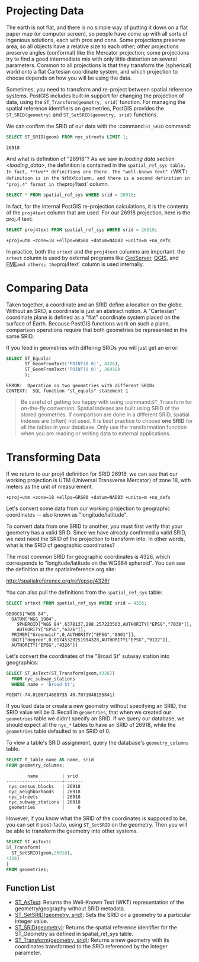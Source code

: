 # Projecting Data

The earth is not flat, and there is no simple way of putting it down on a flat paper map (or computer screen), so people have come up with all sorts of ingenious solutions, each with pros and cons. Some projections preserve area, so all objects have a relative size to each other; other projections preserve angles (conformal) like the Mercator projection; some projections try to find a good intermediate mix with only little distortion on several parameters. Common to all projections is that they transform the (spherical) world onto a flat Cartesian coordinate system, and which projection to choose depends on how you will be using the data.

Sometimes, you need to transform and re-project between spatial reference systems. PostGIS includes built-in support for changing the projection of data, using the `ST_Transform(geometry, srid)` function. For managing the spatial reference identifiers on geometries, PostGIS provides the `ST_SRID(geometry)` and `ST_SetSRID(geometry, srid)` functions.

We can confirm the SRID of our data with the :command:`ST_SRID` command:

```sql  
SELECT ST_SRID(geom) FROM nyc_streets LIMIT 1;
```
  
```
26918
```

And what is definition of "26918"? As we saw in _loading data section <loading_data>_, the definition is contained in the `spatial_ref_sys table. In fact, **two** definitions are there. The "well-known text" (`WKT`) definition is in the `srtext` column, and there is a second definition in "proj.4" format in the `proj4text` column.

```sql
SELECT * FROM spatial_ref_sys WHERE srid = 26918;
```
   
In fact, for the internal PostGIS re-projection calculations, it is the contents of the `proj4text` column that are used. For our 26918 projection, here is the proj.4 text:

```sql
SELECT proj4text FROM spatial_ref_sys WHERE srid = 26918;
```
  
```
+proj=utm +zone=18 +ellps=GRS80 +datum=NAD83 +units=m +no_defs 
```

In practice, both the `srtext` and the `proj4text` columns are important: the `srtext` column is used by external programs like [GeoServer](http://geoserver.org), [QGIS](http://qgis.org), and [FME](http://www.safe.com)` and others; the `proj4text` column is used internally.

# Comparing Data

Taken together, a coordinate and an SRID define a location on the globe. Without an SRID, a coordinate is just an abstract notion. A "Cartesian" coordinate plane is defined as a "flat" coordinate system placed on the surface of Earth. Because PostGIS functions work on such a plane, comparison operations require that both geometries be represented in the same SRID.

If you feed in geometries with differing SRIDs you will just get an error:

```sql  
SELECT ST_Equals(
       ST_GeomFromText('POINT(0 0)', 4326),
       ST_GeomFromText('POINT(0 0)', 26918)
       );
```
```
ERROR:  Operation on two geometries with different SRIDs
CONTEXT:  SQL function "st_equals" statement 1
```

> Be careful of getting too happy with using :command:`ST_Transform` for on-the-fly conversion. Spatial indexes are built using SRID of the stored geometries.  If comparison are done in a different SRID, spatial indexes are (often) not used. It is best practice to choose **one SRID** for all the tables in your database. Only use the transformation function when you are reading or writing data to external applications.


# Transforming Data

If we return to our proj4 definition for SRID 26918, we can see that our working projection is UTM (Universal Transverse Mercator) of zone 18, with meters as the unit of measurement.

```
+proj=utm +zone=18 +ellps=GRS80 +datum=NAD83 +units=m +no_defs 
```

Let's convert some data from our working projection to geographic coordinates -- also known as "longitude/latitude". 

To convert data from one SRID to another, you must first verify that your geometry has a valid SRID. Since we have already confirmed a valid SRID, we next need the SRID of the projection to transform into. In other words, what is the SRID of geographic coordinates?

The most common SRID for geographic coordinates is 4326, which corresponds to "longitude/latitude on the WGS84 spheroid". You can see the definition at the spatialreference.org site:

  http://spatialreference.org/ref/epsg/4326/
  
You can also pull the definitions from the ``spatial_ref_sys`` table:

```sql
SELECT srtext FROM spatial_ref_sys WHERE srid = 4326;
```
  
```
GEOGCS["WGS 84",
  DATUM["WGS_1984",
    SPHEROID["WGS 84",6378137,298.257223563,AUTHORITY["EPSG","7030"]],
    AUTHORITY["EPSG","6326"]],
  PRIMEM["Greenwich",0,AUTHORITY["EPSG","8901"]],
  UNIT["degree",0.01745329251994328,AUTHORITY["EPSG","9122"]],
  AUTHORITY["EPSG","4326"]]
```

Let's convert the coordinates of the "Broad St" subway station into geographics:

```sql
SELECT ST_AsText(ST_Transform(geom,4326)) 
  FROM nyc_subway_stations 
  WHERE name = 'Broad St';
```
```
POINT(-74.0106714688735 40.7071048155841)
```

If you load data or create a new geometry without specifying an SRID, the SRID value will be 0.  Recall in `geometries`, that when we created our `geometries` table we didn't specify an SRID. If we query our database, we should expect all the `nyc_*` tables to have an SRID of 26918, while  the `geometries` table defaulted to an SRID of 0.

To view a table's SRID assignment, query the database's `geometry_columns` table.

```sql
SELECT f_table_name AS name, srid 
FROM geometry_columns;
```  
```
        name         | srid  
---------------------+-------
 nyc_census_blocks   | 26918
 nyc_neighborhoods   | 26918
 nyc_streets         | 26918
 nyc_subway_stations | 26918
 geometries          |     0
```
  
However, if you know what the SRID of the coordinates is supposed to be, you can set it post-facto, using `ST_SetSRID` on the geometry. Then you will be able to transform the geometry into other systems.

```sql
SELECT ST_AsText(
ST_Transform(
  ST_SetSRID(geom,26918),
4326)
)
FROM geometries;
```

## Function List

* [ST_AsText](http://postgis.net/docs/ST_AsText.html): Returns the Well-Known Text (WKT) representation of the geometry/geography without SRID metadata.
* [ST_SetSRID(geometry, srid)](http://postgis.net/docs/ST_SetSRID.html): Sets the SRID on a geometry to a particular integer value.
* [ST_SRID(geometry)](http://postgis.net/docs/ST_SRID.html): Returns the spatial reference identifier for the ST_Geometry as defined in spatial_ref_sys table.
* [ST_Transform(geometry, srid)](http://postgis.net/docs/ST_Transform.html): Returns a new geometry with its coordinates transformed to the SRID referenced by the integer parameter.

